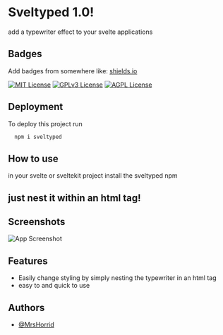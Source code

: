
# Sveltyped 1.0!

add a typewriter effect to your svelte applications


## Badges

Add badges from somewhere like: [shields.io](https://shields.io/)

[![MIT License](https://img.shields.io/badge/License-MIT-green.svg)](https://choosealicense.com/licenses/mit/)
[![GPLv3 License](https://img.shields.io/badge/License-GPL%20v3-yellow.svg)](https://opensource.org/licenses/)
[![AGPL License](https://img.shields.io/badge/license-AGPL-blue.svg)](http://www.gnu.org/licenses/agpl-3.0)


## Deployment

To deploy this project run

```bash
  npm i sveltyped
```


## How to use
in your svelte or sveltekit project install the sveltyped npm 

## just nest it within an html tag!


## Screenshots

![App Screenshot](https://cdn.discordapp.com/attachments/560606477241417729/1086935371411103825/image.png)


## Features

- Easily change styling by simply nesting the typewriter in an html tag
- easy to and quick to use

## Authors

- [@MrsHorrid](https://www.github.com/mrshorrid)

